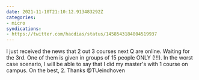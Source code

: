 ```yaml
---
date: 2021-11-10T21:10:12.913483292Z
categories:
- micro
syndications:
- https://twitter.com/hacdias/status/1458543184804519937
---
```


I just received the news that 2 out 3 courses next Q are online. Waiting for the 3rd. One of them is given in groups of 15 people ONLY (!!!). In the worst case scenario, I will be able to say that I did my master's with 1 course on campus. On the best, 2. Thanks @TUeindhoven

